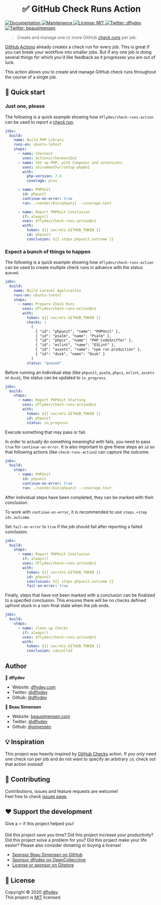 <h1 align="center">✅ GitHub Check Runs Action</h1>
<p>
  <a href="https://github.com/dflydev/check-runs-action#readme" target="_blank">
    <img alt="Documentation" src="https://img.shields.io/badge/documentation-yes-brightgreen.svg" />
  </a>
  <a href="https://github.com/dflydev/check-runs-action/graphs/commit-activity" target="_blank">
    <img alt="Maintenance" src="https://img.shields.io/badge/Maintained%3F-yes-green.svg" />
  </a>
  <a href="https://github.com/dflydev/check-runs-action/blob/master/LICENSE" target="_blank">
    <img alt="License: MIT" src="https://img.shields.io/github/license/dflydev/check-runs-action" />
  </a>
  <a href="https://twitter.com/dflydev" target="_blank">
    <img alt="Twitter: dflydev" src="https://img.shields.io/twitter/follow/dflydev.svg?style=social" />
  </a>
  <a href="https://twitter.com/beausimensen" target="_blank">
    <img alt="Twitter: beausimensen" src="https://img.shields.io/twitter/follow/beausimensen.svg?style=social" />
  </a>
</p>

> Create and manage one or more GitHub [check runs](https://developer.github.com/v3/checks/runs/) per job.

[GitHub Actions](https://github.com/features/actions) already creates a check run for every job. This is great if you can break your workflow into smaller jobs. But if any one job is doing several things for which you'd like feedback as it progresses you are out of luck.

This action allows you to create and manage GitHub check runs throughout the course of a single job.

## 🚀 Quick start

### Just one, please

The following is a quick example showing how `dflydev/check-runs-action` can be used to report a [check run](https://developer.github.com/v3/checks/runs/).

```yml
jobs:
  build:
    name: Build PHP Library
    runs-on: ubuntu-latest
    steps:
      - name: Checkout
        uses: actions/checkout@v2
      - name: Set up PHP, with Composer and extensions
        uses: shivammathur/setup-php@v2
        with:
          php-version: 7.4
          coverage: pcov

      - name: PHPUnit
        id: phpunit
        continue-on-error: true
        run: ./vendor/bin/phpunit --coverage-text

      - name: Report PHPUnit Conclusion
        if: always()
        uses: dflydev/check-runs-action@v1
        with:
          token: ${{ secrets.GITHUB_TOKEN }}
          id: phpunit
          conclusion: ${{ steps.phpunit.outcome }}
```

### Expect a bunch of things to happen

The following is a quick example showing how `dflydev/check-runs-action` can be used to create multiple check runs in advance with the status `queued`.

```yml
jobs:
  build:
    name: Build Laravel Application
    runs-on: ubuntu-latest
    steps:
      - name: Prepare Check Runs
        uses: dflydev/check-runs-action@v1
        with:
          token: ${{ secrets.GITHUB_TOKEN }}
          checks: |
            [
              { "id": "phpunit", "name": "PHPUnit" },
              { "id": "psalm", "name": "Psalm" },
              { "id": "phpcs", "name": "PHP_CodeSniffer" },
              { "id": "eslint", "name": "ESLint" },
              { "id": "assets", "name": "npm run production" },
              { "id": "dusk", "name": "Dusk" }
            ]
          status: "queued"
```

Before running an individual step (like `phpunit`, `psalm`, `phpcs`, `eslint`, `assets` or `dusk`), the status can be updated to `in_progress`.

```yml
jobs:
  build:
    steps:
      - name: Report PHPUnit Starting
        uses: dflydev/check-runs-action@v1
        with:
          token: ${{ secrets.GITHUB_TOKEN }}
          id: phpunit
          status: in_progress
```

Execute something that may pass or fail.

In order to actually do something meaningful with fails, you need to pass `true` for `continue-on-error`. It is also important to give these steps an `id` so that following actions (like `check-runs-action`) can capture the outcome.

```yml
jobs:
  build:
    steps:
      - name: PHPUnit
        id: phpunit
        continue-on-error: true
        run: ./vendor/bin/phpunit --coverage-text
```

After individual steps have been completed, they can be marked with their conclusion.

To work with `continue-on-error`, it is recommended to use `steps.<step id>.outcome`.

Set `fail-on-error` to `true` if the job should fail after reporting a failed conclusion.

```yml
jobs:
  build:
    steps:
      - name: Report PHPUnit Conclusion
        if: always()
        uses: dflydev/check-runs-action@v1
        with:
          token: ${{ secrets.GITHUB_TOKEN }}
          id: phpunit
          conclusion: ${{ steps.phpunit.outcome }}
          fail-on-error: true
```

Finally, steps that have not been marked with a conclusion can be finalized to a specifed conclusion. This ensures there will be no checks defined upfront stuck in a non-final state when the job ends.

```yml
jobs:
  build:
    steps:
      - name: Clean up checks
        if: always()
        uses: dflydev/check-runs-action@v1
        with:
          token: ${{ secrets.GITHUB_TOKEN }}
          conclusion: cancelled
```


## Author

👥 **dflydev**

* Website: [dflydev.com](https://dflydev.com?utm_source=check-runs-action&utm_medium=readme-author)
* Twitter: [@dflydev](https://twitter.com/dflydev)
* Github: [@dflydev](https://github.com/dflydev)

👤 **Beau Simensen**

* Website: [beausimensen.com](https://beausimensen.com?utm_source=check-runs-action&utm_medium=readme-author)
* Twitter: [@dflydev](https://twitter.com/beausimensen)
* Github: [@simensen](https://github.com/simensen)


## 💡 Inspiration

This project was heavily inspired by [GitHub Checks](https://github.com/LouisBrunner/checks-action) action. If you only need one check run per job and do not want to specify an arbitrary `id`, check out that action instead!


## 🤝 Contributing

Contributions, issues and feature requests are welcome!<br />Feel free to check [issues page](https://github.com/dflydev/check-runs-action/issues).


## ❤️ Support the development

Give a ⭐️ if this project helped you!

Did this project save you time? Did this project increase your productivity? Did this project solve a problem for you? Did this project make your life easier? Please also consider donating or buying a license!

* [Sponsor Beau Simensen on GitHub](https://github.com/sponsors/simensen)
* [Sponsor dflydev on OpenCollecctive](https://opencollective.com/dflydev)
* [License or sponsor on Gitstore](https://enjoy.gitstore.app/repositories/dflydev/check-runs-action)


## 📝 License

Copyright © 2020 [dflydev](https://github.com/dflydev).<br />
This project is [MIT](https://github.com/dflydev/check-runs-action/blob/master/LICENSE) licensed.
